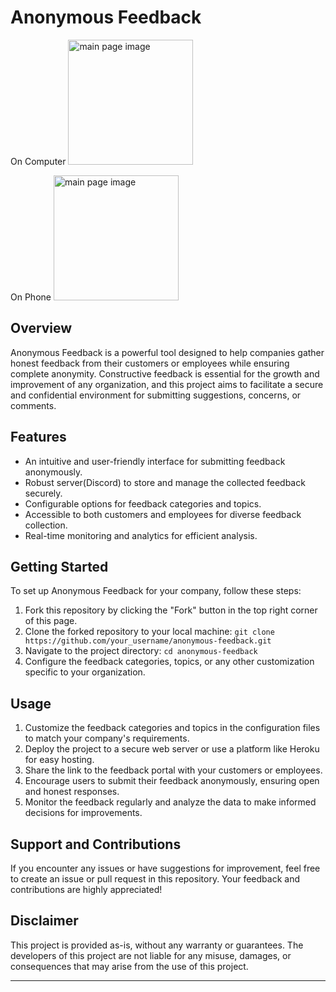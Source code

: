 # Anonymous Feedback

On Computer
<img src="./images/main-page-computer.png" alt="main page image" width="200"/>

On Phone
<img src="./images/main-page-phone.png" alt="main page image" width="200"/>

## Overview

Anonymous Feedback is a powerful tool designed to help companies gather honest feedback from their customers or employees while ensuring complete anonymity. Constructive feedback is essential for the growth and improvement of any organization, and this project aims to facilitate a secure and confidential environment for submitting suggestions, concerns, or comments.

## Features

- An intuitive and user-friendly interface for submitting feedback anonymously.
- Robust server(Discord) to store and manage the collected feedback securely.
- Configurable options for feedback categories and topics.
- Accessible to both customers and employees for diverse feedback collection.
- Real-time monitoring and analytics for efficient analysis.

## Getting Started

To set up Anonymous Feedback for your company, follow these steps:

1. Fork this repository by clicking the "Fork" button in the top right corner of this page.
2. Clone the forked repository to your local machine: `git clone https://github.com/your_username/anonymous-feedback.git`
3. Navigate to the project directory: `cd anonymous-feedback`
5. Configure the feedback categories, topics, or any other customization specific to your organization.

## Usage
1. Customize the feedback categories and topics in the configuration files to match your company's requirements.
2. Deploy the project to a secure web server or use a platform like Heroku for easy hosting.
3. Share the link to the feedback portal with your customers or employees.
4. Encourage users to submit their feedback anonymously, ensuring open and honest responses.
5. Monitor the feedback regularly and analyze the data to make informed decisions for improvements.

## Support and Contributions

If you encounter any issues or have suggestions for improvement, feel free to create an issue or pull request in this repository. Your feedback and contributions are highly appreciated!

## Disclaimer

This project is provided as-is, without any warranty or guarantees. The developers of this project are not liable for any misuse, damages, or consequences that may arise from the use of this project.

---
